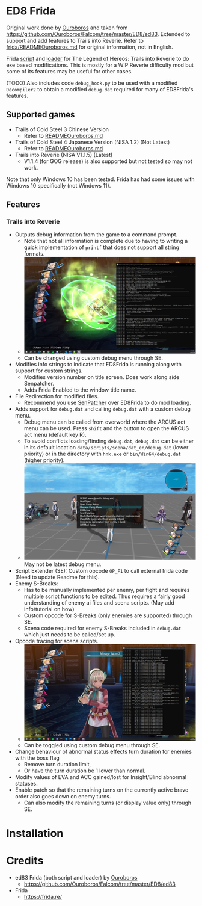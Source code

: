 # ED8 Frida
Original work done by [Ouroboros](https://github.com/Ouroboros) and taken from https://github.com/Ouroboros/Falcom/tree/master/ED8/ed83. Extended to support and add features to Trails into Reverie. Refer to [frida/READMEOuroboros.md](frida/READMEOuroboros.md) for original information, not in English.

Frida [script](https://github.com/Drew0912/ED8Frida/tree/main/frida) and [loader](https://github.com/Drew0912/ED8Frida/tree/main/FridaLoader) for The Legend of Hereos: Trails into Reverie to do exe based modifications. This is mostly for a WIP Reverie difficulty mod but some of its features may be useful for other cases.

(TODO) Also includes code `debug_hook.py` to be used with a modified `Decompiler2` to obtain a modified `debug.dat` required for many of ED8Frida's features.

## Supported games
- Trails of Cold Steel 3 Chinese Version
    - Refer to [READMEOuroboros.md](frida/READMEOuroboros.md)
- Trails of Cold Steel 4 Japanese Version (NISA 1.2) (Not Latest)
    - Refer to [READMEOuroboros.md](frida/READMEOuroboros.md)
- Trails into Reverie (NISA V1.1.5) (Latest)
    - V1.1.4 (for GOG release) is also supported but not tested so may not work.

Note that only Windows 10 has been tested. Frida has had some issues with Windows 10 specifically (not Windows 11).

## Features

### Trails into Reverie
- Outputs debug information from the game to a command prompt.
    - Note that not all information is complete due to having to writing a quick implementation of `printf` that does not support all string formats.
    - ![ConsoleOutput.png](imgs/ConsoleOutput.png)
    - Can be changed using custom debug menu through SE.
- Modifies info strings to indicate that ED8Frida is running along with support for custom strings.
    - Modifies version number on title screen. Does work along side Senpatcher.
    - Adds Frida Enabled to the window title name.
- File Redirection for modified files.
    - Recommend you use [SenPatcher](https://github.com/AdmiralCurtiss/SenPatcher) over ED8Frida to do mod loading.
- Adds support for `debug.dat` and calling `debug.dat` with a custom debug menu.
    - Debug menu can be called from overworld where the ARCUS act menu can be used. Press `shift` and the button to open the ARCUS act menu (default key R).
    - To avoid conflicts loading/finding `debug.dat`, `debug.dat` can be either in its default location `data/scripts/scena/dat_en/debug.dat` (lower priority) or in the directory with `hnk.exe` or `bin/Win64/debug.dat` (higher priority).
    - ![DebugMenu.png](imgs/DebugMenu.png)May not be latest debug menu.
- Script Extender (SE): Custom opcode `OP_F1` to call external frida code (Need to update Readme for this).
- Enemy S-Breaks:
    - Has to be manually implemented per enemy, per fight and requires multiple script functions to be edited. Thus requires a fairly good understanding of enemy ai files and scena scripts. (May add info/tutorial on how)
    - Custom opcode for S-Breaks (only enemies are supported) through SE. 
    - Scena code required for enemy S-Breaks included in `debug.dat` which just needs to be called/set up.
- Opcode tracing for scena scripts.
    - ![OpcodeTraceElie.png](imgs/OpcodeTraceElie.png)
    - Can be toggled using custom debug menu through SE.
- Change behaviour of abnormal status effects turn duration for enemies with the boss flag
    - Remove turn duration limit,
    - Or have the turn duration be 1 lower than normal.
- Modify values of EVA and ACC gained/lost for Insight/Blind abnormal statuses.
- Enable patch so that the remaining turns on the currently active brave order also goes down on enemy turns.
    - Can also modify the remaining turns (or display value only) through SE.

# Installation

# Credits
- ed83 Frida (both script and loader) by [Ouroboros](https://github.com/Ouroboros)
    - https://github.com/Ouroboros/Falcom/tree/master/ED8/ed83
- Frida
    - https://frida.re/